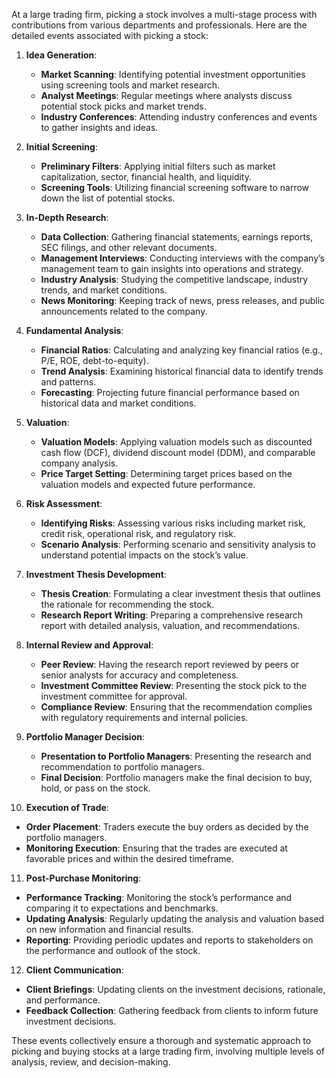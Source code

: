 At a large trading firm, picking a stock involves a multi-stage process with contributions from various departments and professionals. Here are the detailed events associated with picking a stock:

1. **Idea Generation**:
    - **Market Scanning**: Identifying potential investment opportunities using screening tools and market research.
    - **Analyst Meetings**: Regular meetings where analysts discuss potential stock picks and market trends.
    - **Industry Conferences**: Attending industry conferences and events to gather insights and ideas.

2. **Initial Screening**:
    - **Preliminary Filters**: Applying initial filters such as market capitalization, sector, financial health, and liquidity.
    - **Screening Tools**: Utilizing financial screening software to narrow down the list of potential stocks.

3. **In-Depth Research**:
    - **Data Collection**: Gathering financial statements, earnings reports, SEC filings, and other relevant documents.
    - **Management Interviews**: Conducting interviews with the company’s management team to gain insights into operations and strategy.
    - **Industry Analysis**: Studying the competitive landscape, industry trends, and market conditions.
    - **News Monitoring**: Keeping track of news, press releases, and public announcements related to the company.

4. **Fundamental Analysis**:
    - **Financial Ratios**: Calculating and analyzing key financial ratios (e.g., P/E, ROE, debt-to-equity).
    - **Trend Analysis**: Examining historical financial data to identify trends and patterns.
    - **Forecasting**: Projecting future financial performance based on historical data and market conditions.

5. **Valuation**:
    - **Valuation Models**: Applying valuation models such as discounted cash flow (DCF), dividend discount model (DDM), and comparable company analysis.
    - **Price Target Setting**: Determining target prices based on the valuation models and expected future performance.

6. **Risk Assessment**:
    - **Identifying Risks**: Assessing various risks including market risk, credit risk, operational risk, and regulatory risk.
    - **Scenario Analysis**: Performing scenario and sensitivity analysis to understand potential impacts on the stock’s value.

7. **Investment Thesis Development**:
    - **Thesis Creation**: Formulating a clear investment thesis that outlines the rationale for recommending the stock.
    - **Research Report Writing**: Preparing a comprehensive research report with detailed analysis, valuation, and recommendations.

8. **Internal Review and Approval**:
    - **Peer Review**: Having the research report reviewed by peers or senior analysts for accuracy and completeness.
    - **Investment Committee Review**: Presenting the stock pick to the investment committee for approval.
    - **Compliance Review**: Ensuring that the recommendation complies with regulatory requirements and internal policies.

9. **Portfolio Manager Decision**:
    - **Presentation to Portfolio Managers**: Presenting the research and recommendation to portfolio managers.
    - **Final Decision**: Portfolio managers make the final decision to buy, hold, or pass on the stock.

10. **Execution of Trade**:
- **Order Placement**: Traders execute the buy orders as decided by the portfolio managers.
- **Monitoring Execution**: Ensuring that the trades are executed at favorable prices and within the desired timeframe.

11. **Post-Purchase Monitoring**:
- **Performance Tracking**: Monitoring the stock’s performance and comparing it to expectations and benchmarks.
- **Updating Analysis**: Regularly updating the analysis and valuation based on new information and financial results.
- **Reporting**: Providing periodic updates and reports to stakeholders on the performance and outlook of the stock.

12. **Client Communication**:
- **Client Briefings**: Updating clients on the investment decisions, rationale, and performance.
- **Feedback Collection**: Gathering feedback from clients to inform future investment decisions.

These events collectively ensure a thorough and systematic approach to picking and buying stocks at a large trading firm, involving multiple levels of analysis, review, and decision-making.